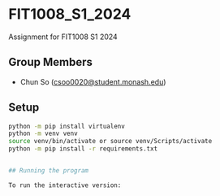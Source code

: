 # FIT1008_S1_2024
Assignment for FIT1008 S1 2024
## Group Members

- Chun So (csoo0020@student.monash.edu)

## Setup

```bash
python -m pip install virtualenv
python -m venv venv
source venv/bin/activate or source venv/Scripts/activate
python -m pip install -r requirements.txt


## Running the program

To run the interactive version: